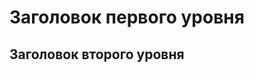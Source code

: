 Заголовок первого уровня
========================
Заголовок второго уровня
-------------------------
